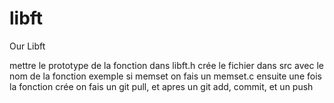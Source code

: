 # libft
Our Libft 

mettre le prototype de la fonction dans libft.h
crée le fichier dans src avec le nom de la fonction exemple si memset on fais un memset.c
ensuite une fois la fonction crée on fais un git pull, et apres un git add, commit, et un push
